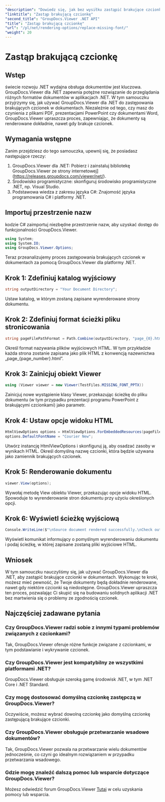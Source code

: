 ```yaml
---
"description": "Dowiedz się, jak bez wysiłku zastąpić brakujące czcionki w dokumentach .NET za pomocą GroupDocs.Viewer. Zapewnij dokładne renderowanie za pomocą prostych kroków."
"linktitle": "Zastąp brakującą czcionkę"
"second_title": "GroupDocs.Viewer .NET API"
"title": "Zastąp brakującą czcionkę"
"url": "/pl/net/rendering-options/replace-missing-font/"
"weight": 20
---
```


# Zastąp brakującą czcionkę

## Wstęp
świecie rozwoju .NET wydajna obsługa dokumentów jest kluczowa. GroupDocs.Viewer dla .NET zapewnia potężne rozwiązanie do przeglądania różnych formatów dokumentów w aplikacjach .NET. W tym samouczku przyjrzymy się, jak używać GroupDocs.Viewer dla .NET do zastępowania brakujących czcionek w dokumentach. Niezależnie od tego, czy masz do czynienia z plikami PDF, prezentacjami PowerPoint czy dokumentami Word, GroupDocs.Viewer upraszcza proces, zapewniając, że dokumenty są renderowane dokładnie, nawet gdy brakuje czcionek.
## Wymagania wstępne
Zanim przejdziesz do tego samouczka, upewnij się, że posiadasz następujące rzeczy:
1. GroupDocs.Viewer dla .NET: Pobierz i zainstaluj bibliotekę GroupDocs.Viewer ze strony internetowej](https://releases.groupdocs.com/viewer/net/).
2. Środowisko programistyczne: skonfiguruj środowisko programistyczne .NET, np. Visual Studio.
3. Podstawowa wiedza z zakresu języka C#: Znajomość języka programowania C# i platformy .NET.

## Importuj przestrzenie nazw
kodzie C# zaimportuj niezbędne przestrzenie nazw, aby uzyskać dostęp do funkcjonalności GroupDocs.Viewer.

```csharp
using System;
using System.IO;
using GroupDocs.Viewer.Options;
```

Teraz przeanalizujemy proces zastępowania brakujących czcionek w dokumentach za pomocą GroupDocs.Viewer dla platformy .NET.
## Krok 1: Zdefiniuj katalog wyjściowy
```csharp
string outputDirectory = "Your Document Directory";
```
Ustaw katalog, w którym zostaną zapisane wyrenderowane strony dokumentu.
## Krok 2: Zdefiniuj format ścieżki pliku stronicowania
```csharp
string pageFilePathFormat = Path.Combine(outputDirectory, "page_{0}.html");
```
Określ format nazywania plików wyjściowych HTML. W tym przykładzie każda strona zostanie zapisana jako plik HTML z konwencją nazewnictwa „page_{page_number}.html”.
## Krok 3: Zainicjuj obiekt Viewer
```csharp
using (Viewer viewer = new Viewer(TestFiles.MISSING_FONT_PPTX))
```
Zainicjuj nowe wystąpienie klasy Viewer, przekazując ścieżkę do pliku dokumentu (w tym przypadku prezentacji programu PowerPoint z brakującymi czcionkami) jako parametr.
## Krok 4: Ustaw opcje widoku HTML
```csharp
HtmlViewOptions options = HtmlViewOptions.ForEmbeddedResources(pageFilePathFormat);
options.DefaultFontName = "Courier New";
```
Utwórz instancję HtmlViewOptions i skonfiguruj ją, aby osadzać zasoby w wynikach HTML. Określ domyślną nazwę czcionki, która będzie używana jako zamiennik brakujących czcionek.
## Krok 5: Renderowanie dokumentu
```csharp
viewer.View(options);
```
Wywołaj metodę View obiektu Viewer, przekazując opcje widoku HTML. Spowoduje to wyrenderowanie stron dokumentu przy użyciu określonych opcji.
## Krok 6: Wyświetl ścieżkę wyjściową
```csharp
Console.WriteLine($"\nSource document rendered successfully.\nCheck output in {outputDirectory}.");
```
Wyświetl komunikat informujący o pomyślnym wyrenderowaniu dokumentu i podaj ścieżkę, w której zapisane zostaną pliki wyjściowe HTML.

## Wniosek
W tym samouczku nauczyliśmy się, jak używać GroupDocs.Viewer dla .NET, aby zastąpić brakujące czcionki w dokumentach. Wykonując te kroki, możesz mieć pewność, że Twoje dokumenty będą dokładnie renderowane, nawet gdy niektóre czcionki są niedostępne. GroupDocs.Viewer upraszcza ten proces, pozwalając Ci skupić się na budowaniu solidnych aplikacji .NET bez martwienia się o problemy ze zgodnością czcionek.
## Najczęściej zadawane pytania
### Czy GroupDocs.Viewer radzi sobie z innymi typami problemów związanych z czcionkami?
Tak, GroupDocs.Viewer oferuje różne funkcje związane z czcionkami, w tym podstawianie i wykrywanie czcionek.
### Czy GroupDocs.Viewer jest kompatybilny ze wszystkimi platformami .NET?
GroupDocs.Viewer obsługuje szeroką gamę środowisk .NET, w tym .NET Core i .NET Standard.
### Czy mogę dostosować domyślną czcionkę zastępczą w GroupDocs.Viewer?
Oczywiście, możesz wybrać dowolną czcionkę jako domyślną czcionkę zastępującą brakujące czcionki.
### Czy GroupDocs.Viewer obsługuje przetwarzanie wsadowe dokumentów?
Tak, GroupDocs.Viewer pozwala na przetwarzanie wielu dokumentów jednocześnie, co czyni go idealnym rozwiązaniem w przypadku przetwarzania wsadowego.
### Gdzie mogę znaleźć dalszą pomoc lub wsparcie dotyczące GroupDocs.Viewer?
Możesz odwiedzić forum GroupDocs.Viewer [Tutaj](https://forum.groupdocs.com/c/viewer/9) w celu uzyskania pomocy lub wsparcia.